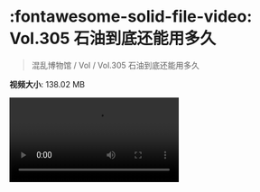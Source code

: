 # :fontawesome-solid-file-video: Vol.305 石油到底还能用多久

> 混乱博物馆 / Vol / Vol.305 石油到底还能用多久

**视频大小**: 138.02 MB

<div class="video"><video src="https://file.hsyhx.top/archive/混乱博物馆/Vol/Vol.305 石油到底还能用多久.mp4" controls preload>🤔 您的浏览器不支持 video 标签</video></div>